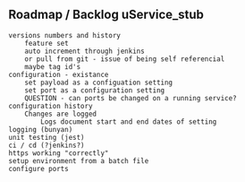 ## Roadmap / Backlog uService_stub

    versions numbers and history
        feature set
        auto increment through jenkins
        or pull from git - issue of being self referencial
        maybe tag id's
    configuration - existance
        set payload as a configuation setting
        set port as a configuration setting
        QUESTION - can ports be changed on a running service?
    configuration history
        Changes are logged
            Logs document start and end dates of setting
    logging (bunyan)
    unit testing (jest)
    ci / cd (?jenkins?)
    https working "correctly"
    setup environment from a batch file
    configure ports

